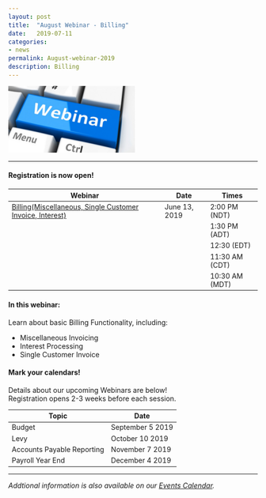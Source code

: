 ```yaml
---
layout: post
title:  "August Webinar - Billing"
date:   2019-07-11
categories:
- news
permalink: August-webinar-2019
description: Billing
---
```


![Webinar](/images/webinar.png "Webinar")

---

#### **Registration is now open!** 

| Webinar | Date | Times |
| ---- | ---- | ---- |
| [Billing(Miscellaneous, Single Customer Invoice, Interest)](http://http://go.townsuite.com/2019Billing) | June 13, 2019 | 2:00 PM (NDT) |
| | | 1:30 PM (ADT) |
| | | 12:30 (EDT) |
| | | 11:30 AM (CDT) |
| | | 10:30 AM (MDT) |

#### **In this webinar:**  

Learn about basic Billing Functionality, including:
 	
+ Miscellaneous Invoicing
+ Interest Processing
+ Single Customer Invoice

#### **Mark your calendars!**

Details about our upcoming Webinars are below!  
Registration opens 2-3 weeks before each session.

| Topic | Date |
| ---- | ---- |
| Budget | September 5 2019 |
| Levy | October 10 2019 |
| Accounts Payable Reporting | November 7 2019 |
| Payroll Year End | December 4 2019 |

---
*Addtional information is also available on our [Events Calendar](https://townsuite.com/events).*
